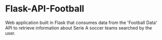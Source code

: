 # Flask-API-Football
Web application built in Flask that consumes data from the 'Football Data' API to retrieve information about Serie A soccer teams searched by the user.
